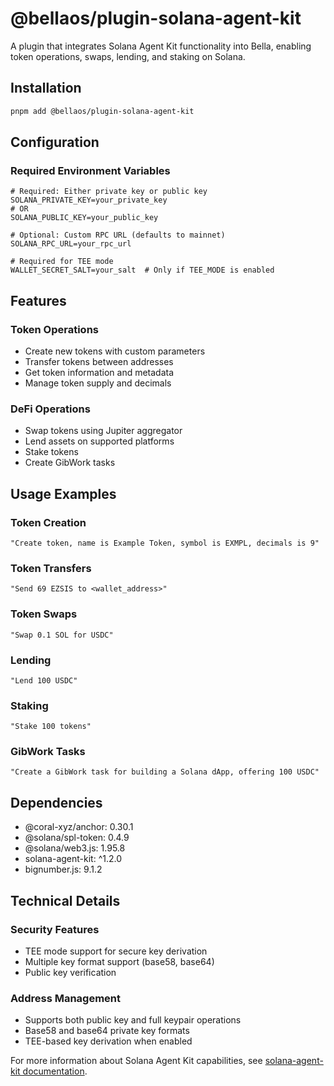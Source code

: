 # @bellaos/plugin-solana-agent-kit

A plugin that integrates Solana Agent Kit functionality into Bella, enabling token operations, swaps, lending, and staking on Solana.

## Installation

```bash
pnpm add @bellaos/plugin-solana-agent-kit
```

## Configuration

### Required Environment Variables

```env
# Required: Either private key or public key
SOLANA_PRIVATE_KEY=your_private_key
# OR
SOLANA_PUBLIC_KEY=your_public_key

# Optional: Custom RPC URL (defaults to mainnet)
SOLANA_RPC_URL=your_rpc_url

# Required for TEE mode
WALLET_SECRET_SALT=your_salt  # Only if TEE_MODE is enabled
```

## Features

### Token Operations
- Create new tokens with custom parameters
- Transfer tokens between addresses
- Get token information and metadata
- Manage token supply and decimals

### DeFi Operations
- Swap tokens using Jupiter aggregator
- Lend assets on supported platforms
- Stake tokens
- Create GibWork tasks

## Usage Examples

### Token Creation
```plaintext
"Create token, name is Example Token, symbol is EXMPL, decimals is 9"
```

### Token Transfers
```plaintext
"Send 69 EZSIS to <wallet_address>"
```

### Token Swaps
```plaintext
"Swap 0.1 SOL for USDC"
```

### Lending
```plaintext
"Lend 100 USDC"
```

### Staking
```plaintext
"Stake 100 tokens"
```

### GibWork Tasks
```plaintext
"Create a GibWork task for building a Solana dApp, offering 100 USDC"
```

## Dependencies

- @coral-xyz/anchor: 0.30.1
- @solana/spl-token: 0.4.9
- @solana/web3.js: 1.95.8
- solana-agent-kit: ^1.2.0
- bignumber.js: 9.1.2

## Technical Details

### Security Features
- TEE mode support for secure key derivation
- Multiple key format support (base58, base64)
- Public key verification

### Address Management
- Supports both public key and full keypair operations
- Base58 and base64 private key formats
- TEE-based key derivation when enabled

For more information about Solana Agent Kit capabilities, see [solana-agent-kit documentation](https://github.com/solana-labs/agent-kit).
